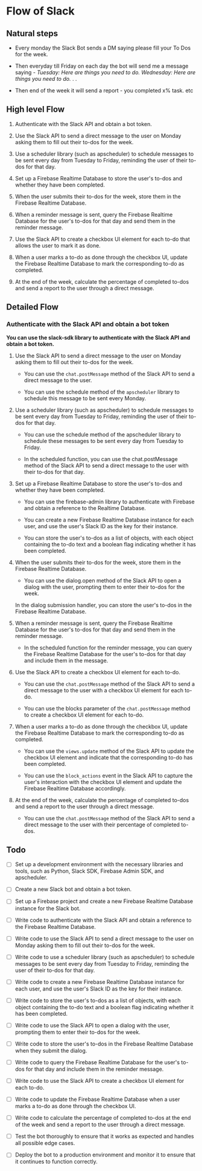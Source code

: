 # Flow of Slack

## Natural steps

- Every monday the Slack Bot sends a DM saying please fill your To Dos for the week.

- Then everyday till Friday on each day the bot will send me a message saying -
*Tuesday: Here are things you need to do.*
*Wednesday: Here are things you need to do.*
.
.

- Then end of the week it will send a report - you completed x% task. etc

## High level Flow

1. Authenticate with the Slack API and obtain a bot token.

2. Use the Slack API to send a direct message to the user on Monday asking them to fill out their to-dos for the week.

3. Use a scheduler library (such as apscheduler) to schedule messages to be sent every day from Tuesday to Friday, reminding the user of their to-dos for that day.

4. Set up a Firebase Realtime Database to store the user's to-dos and whether they have been completed.

5. When the user submits their to-dos for the week, store them in the Firebase Realtime Database.

6. When a reminder message is sent, query the Firebase Realtime Database for the user's to-dos for that day and send them in the reminder message.

7. Use the Slack API to create a checkbox UI element for each to-do that allows the user to mark it as done.

8. When a user marks a to-do as done through the checkbox UI, update the Firebase Realtime Database to mark the corresponding to-do as completed.

9. At the end of the week, calculate the percentage of completed to-dos and send a report to the user through a direct message.

## Detailed Flow

### Authenticate with the Slack API and obtain a bot token

**You can use the slack-sdk library to authenticate with the Slack API and obtain a bot token.**

1. Use the Slack API to send a direct message to the user on Monday asking them to fill out their to-dos for the week.

    - You can use the `chat.postMessage` method of the Slack API to send a direct message to the user.

    - You can use the schedule method of the `apscheduler` library to schedule this message to be sent every Monday.

2. Use a scheduler library (such as apscheduler) to schedule messages to be sent every day from Tuesday to Friday, reminding the user of their to-dos for that day.

    - You can use the schedule method of the apscheduler library to schedule these messages to be sent every day from Tuesday to Friday.

    - In the scheduled function, you can use the chat.postMessage method of the Slack API to send a direct message to the user with their to-dos for that day.

3. Set up a Firebase Realtime Database to store the user's to-dos and whether they have been completed.
    - You can use the firebase-admin library to authenticate with Firebase and obtain a reference to the Realtime Database.

    - You can create a new Firebase Realtime Database instance for each user, and use the user's Slack ID as the key for their instance.

    - You can store the user's to-dos as a list of objects, with each object containing the to-do text and a boolean flag indicating whether it has been completed.

4. When the user submits their to-dos for the week, store them in the Firebase Realtime Database.

    - You can use the dialog.open method of the Slack API to open a dialog with the user, prompting them to enter their to-dos for the week.

     In the dialog submission handler, you can store the user's to-dos in the Firebase Realtime Database.

5. When a reminder message is sent, query the Firebase Realtime Database for the user's to-dos for that day and send them in the reminder message.

    - In the scheduled function for the reminder message, you can query the Firebase Realtime Database for the user's to-dos for that day and include them in the message.

6. Use the Slack API to create a checkbox UI element for each to-do.

    - You can use the `chat.postMessage` method of the Slack API to send a direct message to the user with a checkbox UI element for each to-do.

    - You can use the blocks parameter of the `chat.postMessage` method to create a checkbox UI element for each to-do.

7. When a user marks a to-do as done through the checkbox UI, update the Firebase Realtime Database to mark the corresponding to-do as completed.

    - You can use the `views.update` method of the Slack API to update the checkbox UI element and indicate that the corresponding to-do has been completed.

    - You can use the `block_actions` event in the Slack API to capture the user's interaction with the checkbox UI element and update the Firebase Realtime Database accordingly.

8. At the end of the week, calculate the percentage of completed to-dos and send a report to the user through a direct message.

    - You can use the `chat.postMessage` method of the Slack API to send a direct message to the user with their percentage of completed to-dos.

## Todo

- [ ] Set up a development environment with the necessary libraries and tools, such as Python, Slack SDK, Firebase Admin SDK, and apscheduler.

- [ ] Create a new Slack bot and obtain a bot token.

- [ ] Set up a Firebase project and create a new Firebase Realtime Database instance for the Slack bot.

- [ ] Write code to authenticate with the Slack API and obtain a reference to the Firebase Realtime Database.

- [ ] Write code to use the Slack API to send a direct message to the user on Monday asking them to fill out their to-dos for the week.

- [ ] Write code to use a scheduler library (such as apscheduler) to schedule messages to be sent every day from Tuesday to Friday, reminding the user of their to-dos for that day.

- [ ] Write code to create a new Firebase Realtime Database instance for each user, and use the user's Slack ID as the key for their instance.

- [ ] Write code to store the user's to-dos as a list of objects, with each object containing the to-do text and a boolean flag indicating whether it has been completed.

- [ ] Write code to use the Slack API to open a dialog with the user, prompting them to enter their to-dos for the week.

- [ ] Write code to store the user's to-dos in the Firebase Realtime Database when they submit the dialog.

- [ ] Write code to query the Firebase Realtime Database for the user's to-dos for that day and include them in the reminder message.

- [ ] Write code to use the Slack API to create a checkbox UI element for each to-do.

- [ ] Write code to update the Firebase Realtime Database when a user marks a to-do as done through the checkbox UI.

- [ ] Write code to calculate the percentage of completed to-dos at the end of the week and send a report to the user through a direct message.

- [ ] Test the bot thoroughly to ensure that it works as expected and handles all possible edge cases.

- [ ] Deploy the bot to a production environment and monitor it to ensure that it continues to function correctly.

